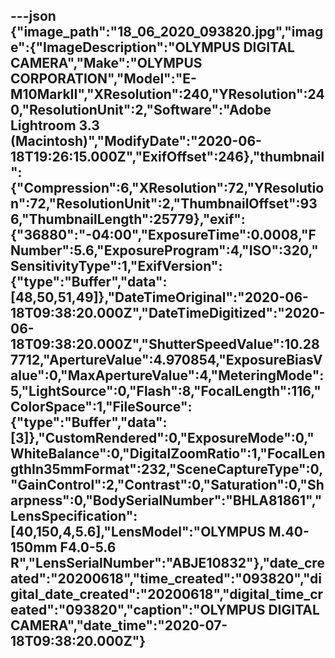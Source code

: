 ---json
{"image_path":"18_06_2020_093820.jpg","image":{"ImageDescription":"OLYMPUS DIGITAL CAMERA","Make":"OLYMPUS CORPORATION","Model":"E-M10MarkII","XResolution":240,"YResolution":240,"ResolutionUnit":2,"Software":"Adobe Lightroom 3.3 (Macintosh)","ModifyDate":"2020-06-18T19:26:15.000Z","ExifOffset":246},"thumbnail":{"Compression":6,"XResolution":72,"YResolution":72,"ResolutionUnit":2,"ThumbnailOffset":936,"ThumbnailLength":25779},"exif":{"36880":"-04:00","ExposureTime":0.0008,"FNumber":5.6,"ExposureProgram":4,"ISO":320,"SensitivityType":1,"ExifVersion":{"type":"Buffer","data":[48,50,51,49]},"DateTimeOriginal":"2020-06-18T09:38:20.000Z","DateTimeDigitized":"2020-06-18T09:38:20.000Z","ShutterSpeedValue":10.287712,"ApertureValue":4.970854,"ExposureBiasValue":0,"MaxApertureValue":4,"MeteringMode":5,"LightSource":0,"Flash":8,"FocalLength":116,"ColorSpace":1,"FileSource":{"type":"Buffer","data":[3]},"CustomRendered":0,"ExposureMode":0,"WhiteBalance":0,"DigitalZoomRatio":1,"FocalLengthIn35mmFormat":232,"SceneCaptureType":0,"GainControl":2,"Contrast":0,"Saturation":0,"Sharpness":0,"BodySerialNumber":"BHLA81861","LensSpecification":[40,150,4,5.6],"LensModel":"OLYMPUS M.40-150mm F4.0-5.6 R","LensSerialNumber":"ABJE10832"},"date_created":"20200618","time_created":"093820","digital_date_created":"20200618","digital_time_created":"093820","caption":"OLYMPUS DIGITAL CAMERA","date_time":"2020-07-18T09:38:20.000Z"}
---